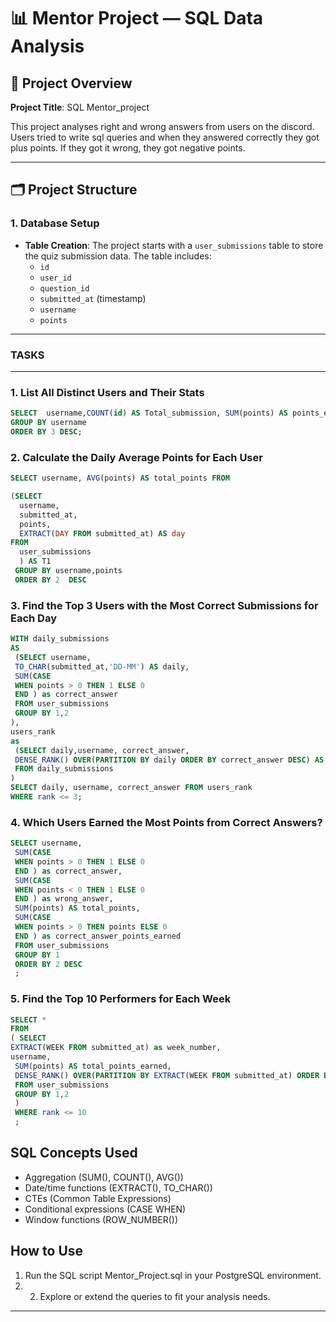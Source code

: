 # 📊 Mentor Project — SQL Data Analysis

## 📌 Project Overview

**Project Title**: SQL Mentor_project  

This project analyses right and wrong answers from users on the discord. Users tried to write sql queries and when they answered correctly they got plus points. If they got it wrong, they got negative points.

---

## 🗂️ Project Structure

### 1. Database Setup

- **Table Creation**: The project starts with a `user_submissions` table to store the quiz submission data. The table includes:
  - `id`
  - `user_id`
  - `question_id`
  - `submitted_at` (timestamp)
  - `username`
  - `points`

---

### TASKS

---

### 1. List All Distinct Users and Their Stats

```sql
SELECT  username,COUNT(id) AS Total_submission, SUM(points) AS points_earned FROM user_submissions
GROUP BY username
ORDER BY 3 DESC;
```

### 2. Calculate the Daily Average Points for Each User


```sql
SELECT username, AVG(points) AS total_points FROM

(SELECT 
  username,
  submitted_at,
  points,
  EXTRACT(DAY FROM submitted_at) AS day
FROM 
  user_submissions
  ) AS T1
 GROUP BY username,points
 ORDER BY 2  DESC
```


### 3. Find the Top 3 Users with the Most Correct Submissions for Each Day


```sql
WITH daily_submissions
AS
 (SELECT username,
 TO_CHAR(submitted_at,'DD-MM') AS daily,
 SUM(CASE 
 WHEN points > 0 THEN 1 ELSE 0
 END ) as correct_answer
 FROM user_submissions
 GROUP BY 1,2
),
users_rank
as
 (SELECT daily,username, correct_answer,
 DENSE_RANK() OVER(PARTITION BY daily ORDER BY correct_answer DESC) AS rank
 FROM daily_submissions
)
SELECT daily, username, correct_answer FROM users_rank
WHERE rank <= 3;
```


### 4. Which Users Earned the Most Points from Correct Answers?


```sql
SELECT username,
 SUM(CASE 
 WHEN points > 0 THEN 1 ELSE 0
 END ) as correct_answer,
 SUM(CASE 
 WHEN points < 0 THEN 1 ELSE 0
 END ) as wrong_answer,
 SUM(points) AS total_points,
 SUM(CASE 
 WHEN points > 0 THEN points ELSE 0
 END ) as correct_answer_points_earned
 FROM user_submissions
 GROUP BY 1
 ORDER BY 2 DESC
 ;
```

### 5. Find the Top 10 Performers for Each Week


```sql
SELECT * 
FROM
( SELECT 
EXTRACT(WEEK FROM submitted_at) as week_number,
username,
 SUM(points) AS total_points_earned,
 DENSE_RANK() OVER(PARTITION BY EXTRACT(WEEK FROM submitted_at) ORDER BY SUM(points) DESC) AS rank
 FROM user_submissions
 GROUP BY 1,2
 )
 WHERE rank <= 10
 ;
```

## SQL Concepts Used 
- Aggregation (SUM(), COUNT(), AVG()) 
- Date/time functions (EXTRACT(), TO_CHAR())
- CTEs (Common Table Expressions) 
- Conditional expressions (CASE WHEN)
- Window functions (ROW_NUMBER()) 
##

 ## How to Use 
 1. Run the SQL script Mentor_Project.sql in your PostgreSQL environment.
 2. 2. Explore or extend the queries to fit your analysis needs. 
 ---


















